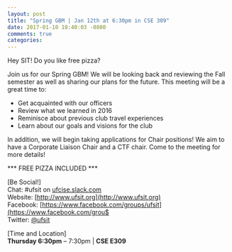```yaml
---
layout: post
title: "Spring GBM | Jan 12th at 6:30pm in CSE 309"
date: 2017-01-10 18:40:03 -0800
comments: true
categories: 
---
```


Hey SIT! Do you like free pizza?

Join us for our Spring GBM! We will be looking back and reviewing the Fall semester as well as sharing our plans for the future. This meeting will be a great time to:

- Get acquainted with our officers
- Review what we learned in 2016
- Reminisce about previous club travel experiences
- Learn about our goals and visions for the club

In addition, we will begin taking applications for Chair positions! We aim to have a Corporate Liaison Chair and a CTF chair. Come to the meeting for more details!

*** FREE PIZZA INCLUDED ***

<!-- MORE -->

[Be Social!]  
Chat: #ufsit on [ufcise.slack.com](https://ufcise.slack.com)  
Website: [http://www.ufsit.org](http://www.ufsit.org)  
Facebook: [https://www.facebook.com/groups/ufsit](https://www.facebook.com/grou$  
Twitter: [@ufsit](https://twitter.com/ufsit)

[Time and Location]  
__Thursday 6:30pm__ – 7:30pm | __CSE E309__

